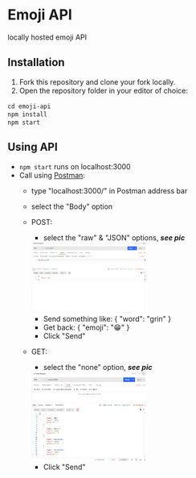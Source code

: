 # Emoji API
locally hosted emoji API

## Installation

1. Fork this repository and clone your fork locally.
1. Open the repository folder in your editor of choice:

```
cd emoji-api
npm install
npm start
```

## Using API

- `npm start` runs on localhost:3000
- Call using [Postman](https://www.postman.com/): 
    - type "localhost:3000/" in Postman address bar
    - select the "Body" option
    - POST:
        - select the "raw" & "JSON" options, ***see pic***
        <img alt="Screen shot of POST request in Postman app." width="50%" src="https://github.com/lwrgithub/emoji-api/blob/master/img/postman-post.png" />
        
        - Send something like: { "word": "grin" }
        - Get back: { "emoji": "😁" }
        - Click "Send"
    - GET:
        - select the "none" option, ***see pic***
        <img alt="Screen shot of GET request in Postman app." width="50%" src="https://github.com/lwrgithub/emoji-api/blob/master/img/postman-get.png" />

        - Click "Send"
